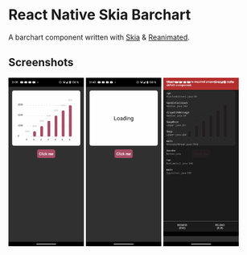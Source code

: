 # React Native Skia Barchart

A barchart component written with [Skia](https://shopify.github.io/react-native-skia/) & [Reanimated](https://docs.swmansion.com/react-native-reanimated/).

## Screenshots

<p float="left">
<img src="https://github.com/drookyn/react-native-skia-barchart/blob/main/.github-assets/screen1.png?raw=true" width="150"/>
<img src="https://github.com/drookyn/react-native-skia-barchart/blob/main/.github-assets/screen2.png?raw=true" width="150"/>
<img src="https://github.com/drookyn/react-native-skia-barchart/blob/main/.github-assets/screen3.png?raw=true" width="150"/>
</p>
